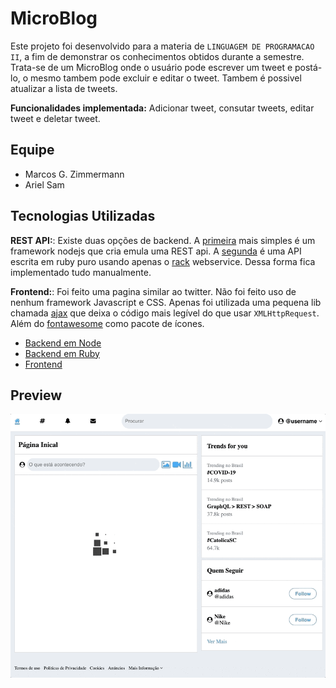 # MicroBlog

Este projeto foi desenvolvido para a materia de `LINGUAGEM DE PROGRAMACAO II`, a fim de demonstrar os conhecimentos obtidos durante a semestre. Trata-se de um MicroBlog onde o usuário pode escrever um tweet e postá-lo, o mesmo tambem pode excluir e editar o tweet. Tambem é possivel atualizar a lista de tweets.

**Funcionalidades implementada:** Adicionar tweet, consutar tweets, editar tweet e deletar tweet.

## Equipe

* Marcos G. Zimmermann
* Ariel Sam

## Tecnologias Utilizadas

**REST API:**: Existe duas opções de backend. A [primeira](backend-node/) mais simples é um framework nodejs que cria emula uma REST api. A [segunda](backend-rack/) é uma API escrita em ruby puro usando apenas o [rack](https://github.com/rack/rack) webservice. Dessa forma fica implementado tudo manualmente.

**Frontend:**: Foi feito uma pagina similar ao twitter. Não foi feito uso de nenhum framework Javascript e CSS. Apenas foi utilizada uma pequena lib chamada [ajax](https://github.com/fdaciuk/ajax) que deixa o código mais legível do que usar `XMLHttpRequest`. Além do [fontawesome](http://fontawesome.com) como pacote de ícones.


* [Backend em Node](backend-node/)
* [Backend em Ruby](backend-rack/)
* [Frontend](frontend/)


## Preview

![](example.gif)
